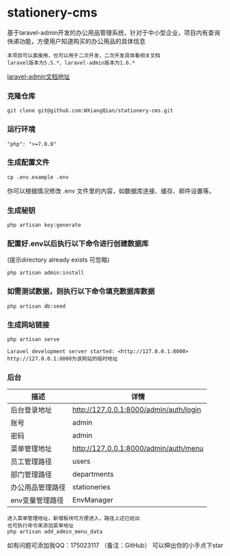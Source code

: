 # stationery-cms 
基于laravel-admin开发的办公用品管理系统，针对于中小型企业，项目内有查询快递功能，方便用户知道购买的办公用品的具体信息

```
本项目可以直接用，也可以用于二次开发，二次开发具体看相关文档
laravel版本为5.5.*、laravel-admin版本为1.6.*
```
[laravel-admin文档地址](https://laravel-admin.org/docs/zh)
### 克隆仓库
```
git clone git@github.com:WXiangQian/stationery-cms.git
```

### 运行环境
```
"php": ">=7.0.0"
```

### 生成配置文件
```
cp .env.example .env
```
你可以根据情况修改 .env 文件里的内容，如数据库连接、缓存、邮件设置等。

### 生成秘钥
```
php artisan key:generate
```

### 配置好.env以后执行以下命令进行创建数据库
(提示directory already exists 可忽略)

```
php artisan admin:install
```

### 如需测试数据，则执行以下命令填充数据库数据

```
php artisan db:seed
```

### 生成网站链接
```
php artisan serve

Laravel development server started: <http://127.0.0.1:8000>
http://127.0.0.1:8000为该网站的临时地址
```

### 后台

描述 | 详情
--- |---
后台登录地址 | http://127.0.0.1:8000/admin/auth/login
账号 | admin
密码 | admin
菜单管理地址 | http://127.0.0.1:8000/admin/auth/menu
员工管理路径 | users
部门管理路径 | departments
办公用品管理路径 | stationeries
env变量管理路径 | EnvManager

```
进入菜单管理地址，新增板块可方便进入，路径上述已给出
也可执行命令来添加菜单地址
php artisan add_admin_menu_data
```
如有问题可添加我QQ：175023117
（备注：GitHub）
可以伸出你的小手点下star
